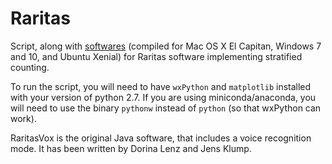 # Raritas

Script, along with [softwares](https://github.com/plannapus/Raritas/releases) (compiled for Mac OS X El Capitan, Windows 7 and 10, and Ubuntu Xenial) for Raritas software implementing stratified counting.

To run the script, you will need to have `wxPython` and `matplotlib` installed with your version of python 2.7.
If you are using miniconda/anaconda, you will need to use the binary `pythonw` instead of `python` (so that wxPython can work).

RaritasVox is the original Java software, that includes a voice recognition mode. It has been written by Dorina Lenz and Jens Klump.
